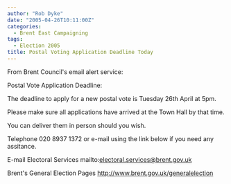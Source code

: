 ```yaml
---
author: "Rob Dyke"
date: "2005-04-26T10:11:00Z"
categories:
  - Brent East Campaigning
tags:
  - Election 2005
title: Postal Voting Application Deadline Today
---
```

From Brent Council's email alert service:

Postal Vote Application Deadline:

The deadline to apply for a new postal vote is Tuesday 26th April at 5pm.
  
Please make sure all applications have arrived at the Town Hall by that time.
  
You can deliver them in person should you wish.

Telephone 020 8937 1372 or e-mail using the link below if you need any assitance.
  
E-mail Electoral Services mailto:electoral.services@brent.gov.uk
  
Brent's General Election Pages http://www.brent.gov.uk/generalelection
